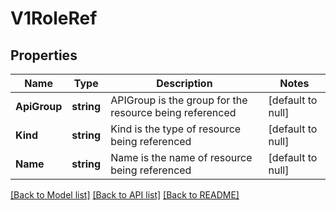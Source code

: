 # V1RoleRef

## Properties
Name | Type | Description | Notes
------------ | ------------- | ------------- | -------------
**ApiGroup** | **string** | APIGroup is the group for the resource being referenced | [default to null]
**Kind** | **string** | Kind is the type of resource being referenced | [default to null]
**Name** | **string** | Name is the name of resource being referenced | [default to null]

[[Back to Model list]](../README.md#documentation-for-models) [[Back to API list]](../README.md#documentation-for-api-endpoints) [[Back to README]](../README.md)


